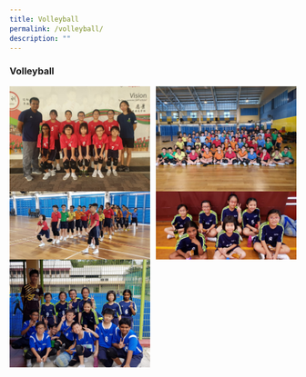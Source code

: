 ```yaml
---
title: Volleyball
permalink: /volleyball/
description: ""
---
```

### **Volleyball**
<img src="/images/volleyball1.jpeg" style="width:49%" align=left>
<img src="/images/volleyball2.jpeg" style="width:49%" align=right>

<br><br><br><br>
<br><br><br><br><br>

<img src="/images/volleyball3.jpeg" style="width:49%" align=left>
<img src="/images/volleyball4.jpeg" style="width:49%" align=right>

<br><br><br>
<br><br><br>

<img src="/images/volleyball5.jpeg" style="width:49%" align=left>